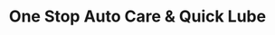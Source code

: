 ---
title: "One Stop Auto Care & Quick Lube"
url: /oliver-springs/one-stop-auto-care-und-quick-lube/
shop: Autowerkstatt
---